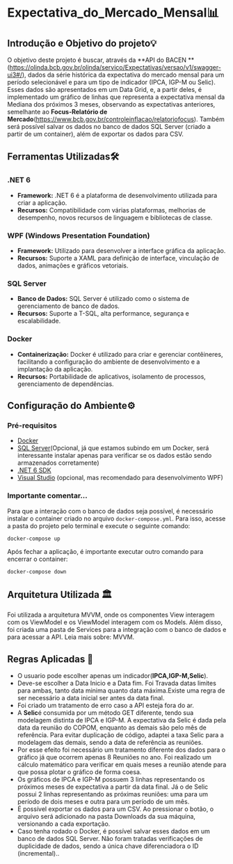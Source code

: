 # Expectativa_do_Mercado_Mensal📊
## Introdução e Objetivo do projeto💡
O objetivo deste projeto é buscar, através da **API do BACEN **(https://olinda.bcb.gov.br/olinda/servico/Expectativas/versao/v1/swagger-ui3#/), dados da série histórica da expectativa do mercado mensal para um período selecionável e para um tipo de indicador (IPCA, IGP-M ou Selic). Esses dados são apresentados em um Data Grid, e, a partir deles, é implementado um gráfico de linhas que representa a expectativa mensal da Mediana dos próximos 3 meses, observando as expectativas anteriores, semelhante ao **Focus-Relatório de Mercado**(https://www.bcb.gov.br/controleinflacao/relatoriofocus). Também será possível salvar os dados no banco de dados SQL Server (criado a partir de um container), além de exportar os dados para CSV.
## Ferramentas Utilizadas🛠️

### .NET 6

- **Framework:** .NET 6 é a plataforma de desenvolvimento utilizada para criar a aplicação.
- **Recursos:** Compatibilidade com várias plataformas, melhorias de desempenho, novos recursos de linguagem e bibliotecas de classe.

### WPF (Windows Presentation Foundation)

- **Framework:** Utilizado para desenvolver a interface gráfica da aplicação.
- **Recursos:** Suporte a XAML para definição de interface, vinculação de dados, animações e gráficos vetoriais.

### SQL Server

- **Banco de Dados:** SQL Server é utilizado como o sistema de gerenciamento de banco de dados.
- **Recursos:** Suporte a T-SQL, alta performance, segurança e escalabilidade.

### Docker

- **Containerização:** Docker é utilizado para criar e gerenciar contêineres, facilitando a configuração do ambiente de desenvolvimento e a implantação da aplicação.
- **Recursos:** Portabilidade de aplicativos, isolamento de processos, gerenciamento de dependências.

## Configuração do Ambiente⚙️

### Pré-requisitos

- [Docker](https://www.docker.com/get-started)
- [SQL Server](https://www.microsoft.com/en-us/sql-server/sql-server-downloads)(Opcional, já que estamos subindo em um Docker, será interessante instalar apenas para verificar se os dados estão sendo armazenados corretamente)
- [.NET 6 SDK](https://dotnet.microsoft.com/download/dotnet/6.0)
- [Visual Studio](https://visualstudio.microsoft.com/) (opcional, mas recomendado para desenvolvimento WPF)
### Importante comentar...
Para que a interação com o banco de dados seja possível, é necessário instalar o container criado no arquivo ```docker-compose.yml```. Para isso, acesse a pasta do projeto pelo terminal e execute o seguinte comando:
```bash
docker-compose up
````
Após fechar a aplicação, é importante executar outro comando para encerrar o container:
```bash
docker-compose down
````
## Arquitetura Utilizada 🏛️
Foi utilizada a arquitetura MVVM, onde os componentes View interagem com os ViewModel e os ViewModel interagem com os Models. Além disso, foi criada uma pasta de Services para a integração com o banco de dados e para acessar a API.
Leia mais sobre: MVVM.
## Regras Aplicadas 📜
- O usuario pode escolher apenas um indicador(**IPCA,IGP-M,Selic**).
- Deve-se escolher a Data Inicio e a Data fim. Foi Travada datas limites para ambas, tanto data minima quanto data máxima.Existe uma regra de ser necessário a data inicial ser antes da data final.
- Foi criado um tratamento de erro caso a API esteja fora do ar.
- A **Selic**é consumida por um método GET diferente, tendo sua modelagem distinta de IPCA e IGP-M. A expectativa da Selic é dada pela data da reunião do COPOM, enquanto as demais são pelo mês de referência. Para evitar duplicação de código, adaptei a taxa Selic para a modelagem das demais, sendo a data de referência as reuniões.
-  Por esse efeito  foi necessário um tratamento diferente dos dados para o gráfico já que ocorrem apenas 8 Reuniões no ano. Foi realizado um cálculo matemático para verificar em quais meses a reunião atende para que possa plotar o gráfico  de forma coesa.
- Os gráficos de IPCA e IGP-M possuem 3 linhas representando os próximos meses de expectativa a partir da data final. Já o de Selic possui 2 linhas representando as próximas reuniões: uma para um período de dois meses e outra para um período de um mês.
- É possível exportar os dados para um CSV. Ao pressionar o botão, o arquivo será adicionado na pasta Downloads da sua máquina, versionando a cada exportação.
- Caso tenha rodado o Docker, é possível salvar esses dados em um banco de dados SQL Server. Não foram tratadas verificações de duplicidade de dados, sendo a única chave diferenciadora o ID (incremental)..



